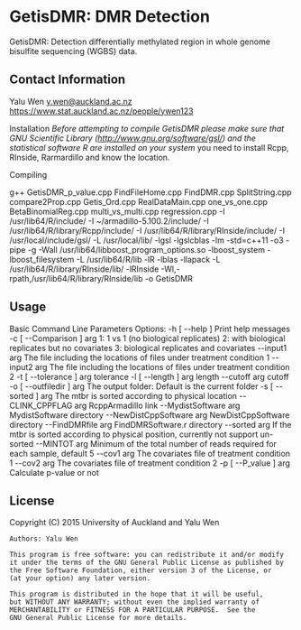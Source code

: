 GetisDMR: DMR Detection 
========================================================

GetisDMR: Detection differentially methylated region in whole genome bisulfite sequencing (WGBS) data.

Contact Information
-------------------

Yalu Wen
y.wen@auckland.ac.nz
https://www.stat.auckland.ac.nz/people/ywen123

Installation
*Before attempting to compile GetisDMR please make sure that GNU Scientific 
Library (http://www.gnu.org/software/gsl/) and the statistical software R are installed on your system*
you need to install Rcpp, RInside, Rarmardillo and know the location.

Compiling

g++ GetisDMR_p_value.cpp FindFileHome.cpp FindDMR.cpp SplitString.cpp compare2Prop.cpp Getis_Ord.cpp RealDataMain.cpp one_vs_one.cpp BetaBinomialReg.cpp multi_vs_multi.cpp regression.cpp -I /usr/lib64/R/include/ -I ~/armadillo-5.100.2/include/ -I /usr/lib64/R/library/Rcpp/include/ -I /usr/lib64/R/library/RInside/include/ -I /usr/local/include/gsl/ -L /usr/local/lib/ -lgsl -lgslcblas -lm -std=c++11 -o3 -pipe -g -Wall /usr/lib64/libboost_program_options.so -lboost_system -lboost_filesystem -L /usr/lib64/R/lib -lR -lblas -llapack -L /usr/lib64/R/library/RInside/lib/ -lRInside -Wl,-rpath,/usr/lib64/R/library/RInside/lib -o GetisDMR

Usage
-----

Basic Command Line Parameters
Options:
  -h [ --help ]            Print help messages
  -c [ --Comparison ] arg  1: 1 vs 1 (no biological replicates) 
                           2: with biological replicates but no covariates 
                           3: biological replicates and covariates
  --input1 arg             The file including the locations of files under 
                           treatment condition 1
  --input2 arg             The file including the locations of files under 
                           treatment condition 2
  -t [ --tolerance ] arg   tolerance
  -l [ --length ] arg      length
  --cutoff arg             cutoff
  -o [ --outfiledir ] arg  The output folder: Default is the current folder
  -s [ --sorted ] arg      The mtbr is sorted according to physical location
  --CLINK_CPPFLAG arg      RcppArmadillo link
  --MydistSoftware arg     MydistSoftware directory
  --NewDistCppSoftware arg NewDistCppSoftware directory
  --FindDMRfile arg        FindDMRSoftware.r directory
  --sorted arg             If the mtbr is sorted according to physical 
                           position, currently not support un-sorted
  --MINTOT arg             Minimum of the total number of reads required for 
                           each sample, default 5
  --cov1 arg               The covariates file of treatment condition 1
  --cov2 arg               The covariates file of treatment condition 2
  -p [ --P_value ] arg     Calculate p-value or not

License
-------
Copyright (C) 2015 University of Auckland and Yalu Wen

    Authors: Yalu Wen

    This program is free software: you can redistribute it and/or modify
    it under the terms of the GNU General Public License as published by
    the Free Software Foundation, either version 3 of the License, or
    (at your option) any later version.

    This program is distributed in the hope that it will be useful,
    but WITHOUT ANY WARRANTY; without even the implied warranty of
    MERCHANTABILITY or FITNESS FOR A PARTICULAR PURPOSE.  See the
    GNU General Public License for more details.
